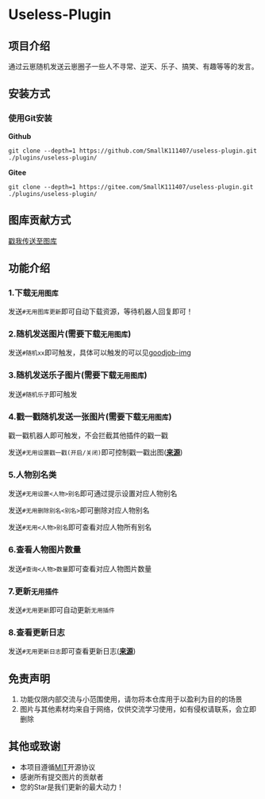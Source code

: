 # Useless-Plugin

## 项目介绍

通过云崽随机发送云崽圈子一些人不寻常、逆天、乐子、搞笑、有趣等等的发言。<br>

## 安装方式

### 使用Git安装

**Github**
```
git clone --depth=1 https://github.com/SmallK111407/useless-plugin.git ./plugins/useless-plugin/
```
**Gitee**
```
git clone --depth=1 https://gitee.com/SmallK111407/useless-plugin.git ./plugins/useless-plugin/
```

## 图库贡献方式

[戳我传送至图库](https://gitee.com/SmallK111407/goodjob-img)

## 功能介绍

### 1.下载`无用图库`

发送`#无用图库更新`即可自动下载资源，等待机器人回复即可！

### 2.随机发送图片(需要下载`无用图库`)

发送`#随机xx`即可触发，具体可以触发的可以见[goodjob-img](https://gitee.com/SmallK111407/goodjob-img/tree/main/resources)

### 3.随机发送乐子图片(需要下载`无用图库`)

发送`#随机乐子`即可触发

### 4.戳一戳随机发送一张图片(需要下载`无用图库`)

戳一戳机器人即可触发，不会拦截其他插件的戳一戳

发送`#无用设置戳一戳(开启/关闭)`即可控制戳一戳出图([**来源**](https://gitee.com/SmallK111407/useless-plugin/pulls/7))

### 5.人物别名类

发送`#无用设置<人物>别名`即可通过提示设置对应人物别名 <br>

发送`#无用删除别名<别名>`即可删除对应人物别名 <br>

发送`#无用<人物>别名`即可查看对应人物所有别名

### 6.查看人物图片数量

发送`#查询<人物>数量`即可查看对应人物图片数量

### 7.更新`无用插件`

发送`#无用更新`即可自动更新`无用插件`

### 8.查看更新日志

发送`#无用更新日志`即可查看更新日志([**来源**](https://gitee.com/SmallK111407/useless-plugin/pulls/1))

## 免责声明

1. 功能仅限内部交流与小范围使用，请勿将本仓库用于以盈利为目的的场景
2. 图片与其他素材均来自于网络，仅供交流学习使用，如有侵权请联系，会立即删除

## 其他或致谢
* 本项目遵循[MIT](./LICENSE)开源协议
* 感谢所有提交图片的贡献者
* 您的Star是我们更新的最大动力！
